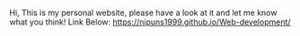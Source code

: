 Hi, This is my personal website, please have a look at it and let me know what you think!
Link Below:
https://nipuns1999.github.io/Web-development/

